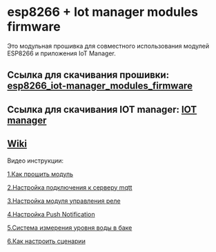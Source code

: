 # esp8266 + Iot manager modules firmware
Это модульная прошивка для совместного использования модулей ESP8266 и приложения IoT Manager.

## Ссылка для скачивания прошивки: [esp8266_iot-manager_modules_firmware](https://github.com/DmitryBorisenko33/esp8266_iot-manager_modules_firmware/releases/download/ver2.0.0/esp8266_iot-manager_modules_firmware.zip)

## Ссылка для скачивания IOT manager: [IOT manager](https://github.com/DmitryBorisenko33/esp8266_iot-manager_modules_firmware/raw/master/iot_manager/IoT%20Manager%201.5.5.apk)

## [Wiki](https://github.com/DmitryBorisenko33/esp8266_iot-manager_modules_firmware/wiki/Instruction)


Видео инструкции:


[1.Как прошить модуль](https://www.youtube.com/watch?v=octnqt9XBAs)

[2.Настройка подключения к серверу mqtt](https://www.youtube.com/watch?v=SXgtQ0zh1RQ&t)

[3.Настройка модуля управления реле](https://www.youtube.com/watch?v=1aIoAOH7Hms&t)

[4.Настройка Push Notification](https://www.youtube.com/watch?v=8vzU5YEo9LE&t)

[5.Система измерения уровня воды в баке](https://www.youtube.com/watch?v=RXWekYtgQ6Y&t)

[6.Как настроить сценарии](https://www.youtube.com/watch?v=2v368psGFLc&t)
